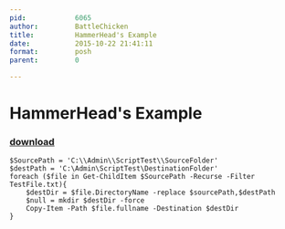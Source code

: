 ```yaml
---
pid:            6065
author:         BattleChicken
title:          HammerHead's Example
date:           2015-10-22 21:41:11
format:         posh
parent:         0

---
```


# HammerHead's Example

### [download](//scripts/6065.ps1)



```posh
$SourcePath = 'C:\\Admin\\ScriptTest\\SourceFolder'
$destPath = 'C:\Admin\ScriptTest\DestinationFolder'
foreach ($file in Get-ChildItem $SourcePath -Recurse -Filter TestFile.txt){
    $destDir = $file.DirectoryName -replace $sourcePath,$destPath
    $null = mkdir $destDir -force
    Copy-Item -Path $file.fullname -Destination $destDir
}
```
